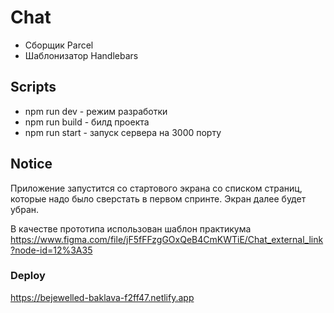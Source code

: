 # Chat

* Сборщик Parcel
* Шаблонизатор Handlebars

## Scripts
* npm run dev - режим разработки
* npm run build - билд проекта
* npm run start - запуск сервера на 3000 порту


## Notice

Приложение запустится со стартового экрана со списком страниц,
которые надо было сверстать в первом спринте. Экран далее будет убран.

В качестве прототипа использован шаблон практикума https://www.figma.com/file/jF5fFFzgGOxQeB4CmKWTiE/Chat_external_link?node-id=12%3A35



### Deploy

https://bejewelled-baklava-f2ff47.netlify.app
